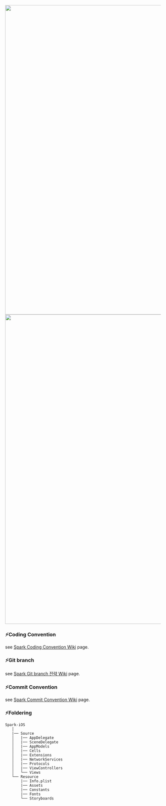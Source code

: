 <img src ="https://user-images.githubusercontent.com/69136340/150557491-0097a4f4-0c8d-4d8e-b84d-a4db5908d002.png" width ="1000">
<img src ="https://user-images.githubusercontent.com/81167570/157395785-f79b859d-c94d-459d-ba7f-1ea48393e677.png" width ="1000">


### ⚡️Coding Convention
see [Spark Coding Convention Wiki](https://github.com/TeamSparker/Spark-iOS/wiki/Code-Convention) page.

### ⚡️Git branch
see [Spark Git branch 전략 Wiki](https://github.com/TeamSparker/Spark-iOS/wiki/Git-branch-%EC%A0%84%EB%9E%B5) page.

### ⚡️Commit Convention
see [Spark Commit Convention Wiki](https://github.com/TeamSparker/Spark-iOS/wiki/Commit-Convention) page.

### ⚡️Foldering
```
Spark-iOS
   │
   |── Source
   │   |── AppDelegate
   │   |── SceneDelegate
   │   |── AppModels
   │   |── Cells
   │   |── Extensions
   │   |── NetworkServices
   │   |── Protocols
   │   |── ViewControllers
   │   └── Views   
   └── Resource
       |── Info.plist
       |── Assets
       |── Constants
       |── Fonts
       └── Storyboards
```

<!-- <img src ="https://user-images.githubusercontent.com/69136340/150557506-ceb378c4-9fcc-4c27-ae98-6b22d61386d9.png" width ="1000"> -->

